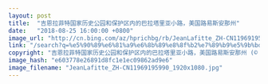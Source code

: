 ```yaml
---
layout: post
title:  "吉恩拉菲特国家历史公园和保护区内的巴拉塔里亚小路，美国路易斯安那州"
date:   "2018-08-25 16:00:00 +0800"
image_url: "http://cn.bing.com/az/hprichbg/rb/JeanLafitte_ZH-CN11969195990_1920x1080.jpg"
link: "/search?q=%e5%90%89%e6%81%a9%e6%8b%89%e8%8f%b2%e7%89%b9%e5%9b%bd%e5%ae%b6%e5%8e%86%e5%8f%b2%e5%85%ac%e5%9b%ad%e5%92%8c%e4%bf%9d%e6%8a%a4%e5%8c%ba&form=hpcapt&mkt=zh-cn"
copyright: "吉恩拉菲特国家历史公园和保护区内的巴拉塔里亚小路，美国路易斯安那州 (© Karine Aigner/Tandem Stills + Motion)"
image_hash: "e603778e26891d8fc1e1ec09862ad9e6"
image_filename: "JeanLafitte_ZH-CN11969195990_1920x1080.jpg"
---
```

